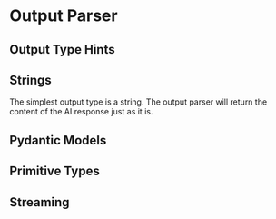 # Output Parser

## Output Type Hints

## Strings

The simplest output type is a string. The output parser will return the content of the AI response just as it is.

## Pydantic Models

## Primitive Types

## Streaming
